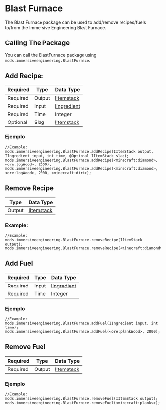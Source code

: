 # Blast Furnace
The Blast Furnace package can be used to add/remove recipes/fuels to/from the Immersive Engineering Blast Furnace.


## Calling The Package
You can call the BlastFurnace package using `mods.immersiveengineering.BlastFurnace`.


## Add Recipe:
| Required | Type   | Data Type                                           |
| -------- | ------ | --------------------------------------------------- |
| Required | Output | [IItemstack](/Vanilla/Items/IItemStack/)            |
| Required | Input  | [IIngredient](/Vanilla/Variable_Types/IIngredient/) |
| Required | Time   | Integer                                             |
| Optional | Slag   | [IItemstack](/Vanilla/Items/IItemStack/)            |


### Ejemplo
```zenscript
//Example:
mods.immersiveengineering.BlastFurnace.addRecipe(IItemStack output, IIngredient input, int time, @Optional IItemStack slag);
mods.immersiveengineering.BlastFurnace.addRecipe(<minecraft:diamond>, <ore:logWood>, 2000);
mods.immersiveengineering.BlastFurnace.addRecipe(<minecraft:diamond>, <ore:logWood>, 2000, <minecraft:dirt>);
```

## Remove Recipe
| Type   | Data Type                                |
| ------ | ---------------------------------------- |
| Output | [IItemstack](/Vanilla/Items/IItemStack/) |

### Example:
```zenscript
//Example:
mods.immersiveengineering.BlastFurnace.removeRecipe(IItemStack output);
mods.immersiveengineering.BlastFurnace.removeRecipe(<minecraft:diamond>;
```



## Add Fuel
| Required | Type  | Data Type                                           |
| -------- | ----- | --------------------------------------------------- |
| Required | Input | [IIngredient](/Vanilla/Variable_Types/IIngredient/) |
| Required | Time  | Integer                                             |

### Ejemplo
```zenscript
//Example:
mods.immersiveengineering.BlastFurnace.addFuel(IIngredient input, int time);
mods.immersiveengineering.BlastFurnace.addFuel(<ore:plankWood>, 2000);
```


## Remove Fuel
| Required | Type   | Data Type                                |
| -------- | ------ | ---------------------------------------- |
| Required | Output | [IItemstack](/Vanilla/Items/IItemStack/) |

### Ejemplo
```zenscript
//Example:
mods.immersiveengineering.BlastFurnace.removeFuel(IItemStack output);
mods.immersiveengineering.BlastFurnace.removeFuel(<minecraft:planks>);
```